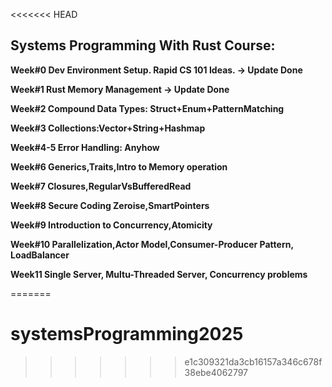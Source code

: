 <<<<<<< HEAD
## Systems Programming With Rust Course:

**Week#0 Dev Environment Setup. Rapid CS 101 Ideas. -> Update Done**

**Week#1 Rust Memory Management -> Update Done**

**Week#2 Compound Data Types: Struct+Enum+PatternMatching**

**Week#3 Collections:Vector+String+Hashmap**

**Week#4-5 Error Handling: Anyhow**

**Week#6 Generics,Traits,Intro to Memory operation**

**Week#7 Closures,RegularVsBufferedRead**

**Week#8 Secure Coding Zeroise,SmartPointers**

**Week#9 Introduction to Concurrency,Atomicity**

**Week#10 Parallelization,Actor Model,Consumer-Producer Pattern, LoadBalancer**

**Week11 Single Server, Multu-Threaded Server, Concurrency problems**

=======
# systemsProgramming2025
>>>>>>> e1c309321da3cb16157a346c678f38ebe4062797
